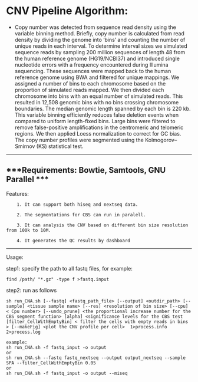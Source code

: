 CNV Pipeline Algorithm:
========================================================================================

* Copy number was detected from sequence read density using the variable binning method. Briefly, copy number is calculated from read density by dividing the genome into ‘bins’ and counting the number of unique reads in each interval. To determine interval sizes we simulated sequence reads by sampling 200 million sequences of length 48 from the human reference genome (HG19/NCBI37) and introduced single nucleotide errors with a frequency encountered during Illumina sequencing. These sequences were mapped back to the human reference genome using BWA and filtered for unique mappings. We assigned a number of bins to each chromosome based on the proportion of simulated reads mapped. We then divided each chromosome into bins with an equal number of simulated reads. This resulted in 12,508 genomic bins with no bins crossing chromosome boundaries. The median genomic length spanned by each bin is 220 kb. This variable binning efficiently reduces false deletion events when compared to uniform length-fixed bins. Large bins were filtered to remove false-positive amplifications in the centromeric and telomeric regions. We then applied Loess normalization to correct for GC bias. The copy number profiles were segmented using the Kolmogorov–Smirnov (KS) statistical test.
-------------

***Requirements: Bowtie, Samtools, GNU Parallel ***
-------------
 Features:

        1. It can support both hiseq and nextseq data.

        2. The segmentations for CBS can run in paralell.  

        3. It can analysis the CNV based on different bin size resolution from 100k to 10M.

        4. It generates the QC results by dashboard

-------------
Usage:

step1: specify the path to all fastq files, for example:

  	find /path/ "*.gz" -type f >fastq.input

step2: run as follows


	sh run_CNA.sh [--fastq] <fastq_path_file> [--output] <outdir_path> [--sample] <tissue sample name> [--res] <resolution of bin size> [--cpu] < Cpu number> [--undo_prune] <the proportional increase number for the CBS segment function> [alpha] <significance levels for the CBS test [filter_CellWithEmptyBin] < filter the cells with empty reads in bins > [--makeFig] <plot the CNV profile per cell>  1>process.info 2>process.log

	example:
	sh run_CNA.sh -f fastq_input -o output
	or
	sh run_CNA.sh --fastq fastq_nextseq --output output_nextseq --sample SPA --filter_CellWithEmptyBin 0.05
	or 
	sh run_CNA.sh -f fastq_input -o output --miseq
